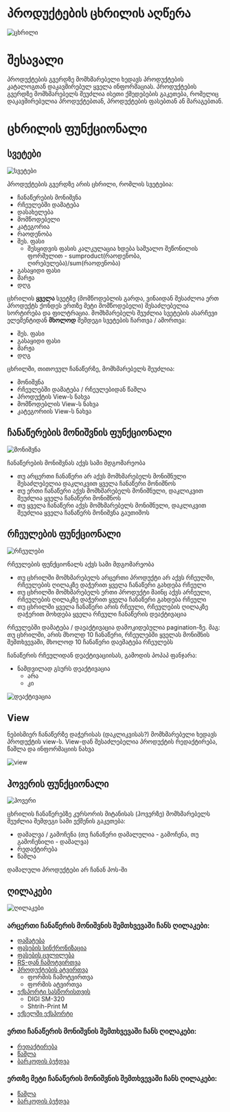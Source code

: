 # **პროდუქტების ცხრილის აღწერა**

![ცხრილი](images/products.png)

# **შესავალი**

პროდუქტების გვერდზე მომხმარებელი ხედავს პროდუქტების კატალოგთან დაკავშირებულ ყველა ინფორმაციას.
პროდუქტების გვერდზე მომხმარებელს შეუძლია ისეთი ქმედებების გაკეთება, რომელიც დაკავშირებულია პროდუქტებთან, პროდუქტების ფასებთან ან მარაგებთან.

# **ცხრილის ფუნქციონალი**

## სვეტები

![სვეტები](images/products_general.png)

პროდუქტების გვერდზე არის ცხრილი, რომლის სვეტებია:

- ჩანაწერების მონიშვნა
- რჩეულებში დამატება
- დასახელება
- მომწოდებელი
- კატეგორია
- რაოდენობა
- შეს. ფასი
    - შესყიდვის ფასის კალკულაცია ხდება საშუალო შეწონილის ფორმულით - sumproduct(რაოდენობა, ღირებულება)/sum(რაოდენობა)
- გასაყიდი ფასი
- მარჟა
- დღგ

ცხრილის **ყველა** სვეტზე (მომწოდებლის გარდა, ვინაიდან შესაძლოა ერთ პროდუქტს ქონდეს ერთზე მეტი მომწოდებელი) შესაძლებელია სორტირება და ფილტრაცია.
მომხმარებელს შეუძლია სვეტების ასარჩევი ელემენტიდან **მხოლოდ** შემდეგი სვეტების ჩართვა / ამორთვა:

- შეს. ფასი
- გასაყიდი ფასი
- მარჟა
- დღგ

ცხრილში, თითოეულ ჩანაწერზე, მომხმარებელს შეუძლია:

- მონიშვნა
- რჩეულებში დამატება / რჩეულებიდან წაშლა
- პროდუქტის View-ს ნახვა
- მომწოდებლის View-ს ნახვა
- კატეგორიის View-ს ნახვა

## ჩანაწერების მონიშვნის ფუნქციონალი

![მონიშვნა](images/select.png)

ჩანაწერების მონიშვნას აქვს სამი მდგომარეობა

- თუ არცერთი ჩანაწერი არ აქვს მომხმარებელს მონიშნული შესაძლებელია დაკლიკვით ყველა ჩანაწერი მონიშნოს
- თუ ერთი ჩანაწერი აქვს მომხმარებელს მონიშნული, დაკლიკვით შეუძლია ყველა ჩანაწერი მონიშნოს
- თუ ყველა ჩანაწერი აქვს მომხმარებელს მონიშნული, დაკლიკვით შეუძლია ყველა ჩანაწერს მონიშვნა გაუთიშოს

## რჩეულების ფუნქციონალი
![რჩეულები](images/favorites.png)

რჩეულების ფუნქციონალს აქვს სამი მდგომარეობა

- თუ ცხრილში მომხმარებელს არცერთი პროდუქტი არ აქვს რჩეულში, რჩეულების ღილაკზე დაჭერით ყველა ჩანაწერი გახდება რჩეული
- თუ ცხრილში მომხმარებელს ერთი პროდუქტი მაინც აქვს არჩეული, რჩეულების ღილაკზე დაჭერით ყველა ჩანაწერი გახდება რჩეული
- თუ ცხრილში ყველა ჩანაწერი არის რჩეული, რჩეულების ღილაკზე დაჭერით მოხდება ყველა რჩეული ჩანაწერის დეაქტივაცია

რჩეულებში დამატება / დაეაქტივაცია დამოკიდებულია pagination-ზე. მაგ: თუ ცხრილში, არის მხოლდ 10 ჩანაწერი, რჩეულებში ყველას მონიშნის შემთხვევაში, მხოლოდ 10 ჩანაწერი დაემატება რჩეულებს

ჩანაწერის რჩეულიდან დეაქტივაციისას, გამოდის პოპაპ ფანჯარა:

- ნამდვილად გსურს დეაქტივაცია
    - არა
    - კი

![დეაქტივაცია](images/deactivation.png)

## View

ნებისმიერ ჩანაწერზე დაჭერისას (დაკლიკვისას?) მომხმარებელი ხედავს პროდუქტის view-ს. View-დან შესაძლებელია პროდუქტის რედაქტირება, წაშლა და ინფორმაციის ნახვა

![view](images/view.png)

## ჰოვერის ფუნქციონალი

![ჰოვერი](images/hover.png)

ცხრილის ჩანაწერებზე კურსორის მიტანისას (ჰოვერზე) მომხმარებელს შეუძლია შემდეგი სამი ექშენის გაკეთება:

- დამალვა / გამოჩენა (თუ ჩანაწერი დამალულია - გამოჩენა, თუ გამოჩენილი - დამალვა)
- რედაქტირება
- წაშლა

დამალული პროდუქტები არ ჩანან პოს-ში

## ღილაკები

![ღილაკები](images/buttons.png)

### არცერთი ჩანაწერის მონიშვნის შემთხვევაში ჩანს ღილაკები:

- [დამატება](add_products.md) 
- [ფასების სინქრონიზაცია](price_synch.md)
- [ფასების ცვლილება](price_change.md)
- [RS-დან ჩამოტვირთვა](rs_import_products.md)
- [პროდუქტების ატვირთვა](product_import.md) 
    - ფორმის ჩამოტვირთვა
    - ფორმის ატვირთვა
- [ექსპორტი სასწორისთვის](scales_export.md)
    - DIGI SM-320
    - Shtrih-Print M
- [ექსელში ექსპორტი](excel_export.md)

### ერთი ჩანაწერის მონიშვნის შემთხვევაში ჩანს ღილაკები:

- [რედაქტირება](edit_products.md) 
- [წაშლა](delete_products.md) 
- [ბარკოდის ბეჭდვა](print_barcode.md) 

### ერთზე მეტი ჩანაწერის მონიშვნის შემთხვევაში ჩანს ღილაკები:

- [წაშლა](delete_products.md)
- [ბარკოდის ბეჭდვა](print_barcode.md) 